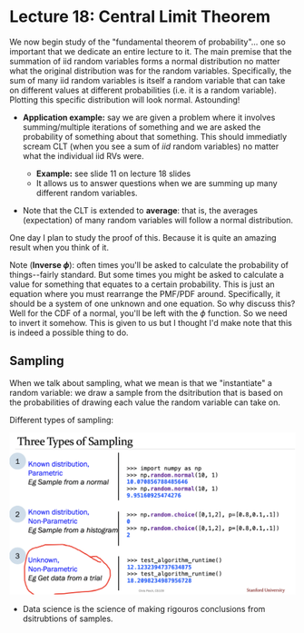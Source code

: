 # Lecture 18: Central Limit Theorem 


We now begin study of the "fundamental theorem of probability"... one so important that we dedicate an entire lecture to it. The main premise that the summation of iid random variables forms a normal distribution no matter what the original distribution was for the random variables. Specifically, the sum of many iid random variables is itself a random variable that can take on different values at different probabilities (i.e. it is a random variable). Plotting this specific distribution will look normal. Astounding! 

- **Application example:** say we are given a problem where it involves summing/multiple iterations of something and we are asked the probability of something about that something. This should immediatly scream CLT (when you see a sum of *iid* random variables) no matter what the individual iid RVs were. 
	- **Example:** see slide 11 on lecture 18 slides 
	- It allows us to answer questions when we are summing up many different random variables. 

- Note that the CLT is extended to **average**: that is, the averages (expectation) of many random variables will follow a normal distribution. 


One day I plan to study the proof of this. Because it is quite an amazing result when you think of it. 

Note (**Inverse $\phi$**): often times you'll be asked to calculate the probability of things--fairly standard. But some times you might be asked to calculate a value for something that equates to a certain probability. This is just an equation where you must rearrange the PMF/PDF around. Specifically, it should be a system of one unknown and one equation. So why discuss this? Well for the CDF of a normal, you'll be left with the $\phi$ function. So we need to invert it somehow. This is given to us but I thought I'd make note that this is indeed a possible thing to do. 


## Sampling 

When we talk about sampling, what we mean is that we "instantiate" a random variable: we draw a sample from the dsitribution that is based on the probabilities of drawing each value the random variable can take on. 

Different types of sampling: 

![](attachments/Pasted%20image%2020220304034540.png)

- Data science is the science of making rigouros conclusions from dsitrubtions of samples. 

